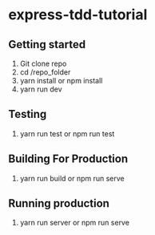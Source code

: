 # express-tdd-tutorial

## Getting started
 1. Git clone repo
2. cd  /repo_folder
3.  yarn install or npm install
3. yarn run dev 
## Testing
 1. yarn run test or npm run test

 ## Building For Production
  1. yarn run build or npm run serve

  ## Running production
  1. yarn run server or npm run serve




